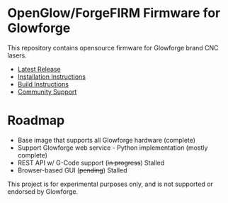 # OpenGlow/ForgeFIRM Firmware for Glowforge
This repository contains opensource firmware for Glowforge brand CNC lasers.

* [Latest Release](https://github.com/ScottW514/forgefirm/releases)
* [Installation Instructions](https://github.com/ScottW514/forgefirm/blob/master/INSTALL.md)
* [Build Instructions](https://github.com/ScottW514/forgefirm/blob/master/BUILD.md)
* [Community Support](https://community.openglow.org)

# Roadmap
* Base image that supports all Glowforge hardware (complete)
* Support Glowforge web service - Python implementation (mostly complete)
* REST API w/ G-Code support (~~in progress~~) Stalled
* Browser-based GUI (~~pending~~) Stalled

This project is for experimental purposes only, and is not supported or endorsed by Glowforge.
